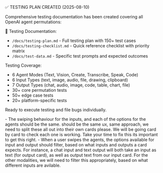 <prep>
✅ TESTING PLAN CREATED (2025-08-10)

Comprehensive testing documentation has been created covering all OpenAI agent permutations:

📁 Testing Documentation:
- `/docs/testing-plan.md` - Full testing plan with 150+ test cases
- `/docs/testing-checklist.md` - Quick reference checklist with priority matrix
- `/docs/test-data.md` - Specific test prompts and expected outcomes

Testing Coverage:
- 6 Agent Modes (Text, Vision, Create, Transcribe, Speak, Code)
- 6 Input Types (text, image, audio, file, drawing, clipboard)
- 7 Output Types (chat, audio, image, code, table, chart, file)
- 30+ core permutation tests
- 50+ edge case tests
- 20+ platform-specific tests

Ready to execute testing and file bugs individually.
</prep>

<bugs>

</bugs>



<resolved>
- The swiping behaviour for the inputs, and each of the options for the agents should be the same. should be the same ux, same approach, we need to split these all out into their own cards please. We will be going card by card to check each one is working. Take your time to fix this its important to get this right. 
- When a user swipes the agents, the options available for input and output should filter, based on what inputs and outputs a card expects. For instance, a chat input and text output will both take an input as text (for output card), as well as output text from our input card. For the other modalities, we will need to filter this appropriately, based on what different inputs are avilable.